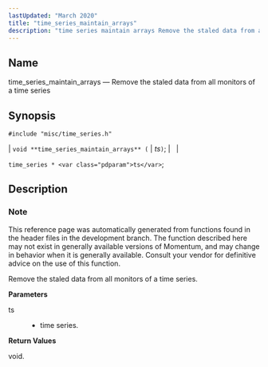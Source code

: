 ```yaml
---
lastUpdated: "March 2020"
title: "time_series_maintain_arrays"
description: "time series maintain arrays Remove the staled data from all monitors of a time series void time series maintain arrays ts time series ts This reference page was automatically generated from functions found in the header files in the development branch The function described here may not exist in generally..."
---
```


<a name="apis.time_series_maintain_arrays"></a> 
## Name

time_series_maintain_arrays — Remove the staled data from all monitors of a time series

## Synopsis

`#include "misc/time_series.h"`

| `void **time_series_maintain_arrays** (` | <var class="pdparam">ts</var>`)`; |   |

`time_series * <var class="pdparam">ts</var>`;<a name="idp63823968"></a> 
## Description

### Note

This reference page was automatically generated from functions found in the header files in the development branch. The function described here may not exist in generally available versions of Momentum, and may change in behavior when it is generally available. Consult your vendor for definitive advice on the use of this function.

Remove the staled data from all monitors of a time series.

**<a name="idp63826848"></a> Parameters**

<dl class="variablelist">

<dt>ts</dt>

<dd>

- time series.

</dd>

</dl>

**<a name="idp63829552"></a> Return Values**

void.